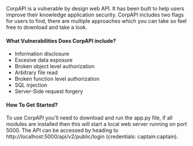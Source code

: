 CorpAPI is a vulnerable by design web API. It has been built to help users improve their knowledge application security. CorpAPI includes two flags for users to find, there are multiple approaches which you can take so feel free to download and take a look.

#### What Vulnerabilities Does CorpAPI include?
- Information disclosure
- Excesive data exposure
- Broken object level authorization
- Arbitrary file read
- Broken function level authorization
- SQL injection
- Server-Side request forgery

#### How To Get Started?

To use CorpAPI you'll need to download and run the app.py file, if all modules are installed then this will start a local web server running on port 5000. The API can be accessed by heading to http://localhost:5000/api/v2/public/login (credentials: captain:captain).